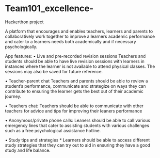 # Team101_excellence-
Hackerthon project

A platform that encourages and enables teachers, learners and parents to collaboratively work together to improve a learners academic performance and cater to a learners needs both academically and if necessary psychologically.

App features: 
•	Live and pre-recorded revision sessions
Teachers and students should be able to have live revision sessions with learners in instances where the learner is not available to attend physical classes. The sessions may also be saved for future reference.

•	Teacher-parent chat
Teachers and parents should be able to review a student’s performance, communicate and strategize on ways they can contribute to ensuring the learner gets the best out of their academic journey.  

•	Teachers chat:
Teachers should be able to communicate with other teachers for advice and tips for improving their leaners performance

•	Anonymous/private phone calls:
Leaners should be able to call various emergency lines that cater to assisting students with various challenges such as a free psychological assistance hotline.

•	Study tips and strategies *
Learners should be able to access different study strategies that they can try out to aid in ensuring they have a good study and life balance.

